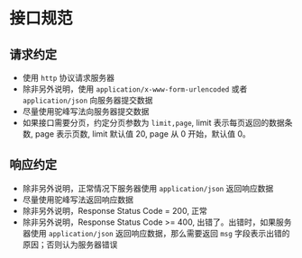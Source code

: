 # 接口规范

## 请求约定

* 使用 `http` 协议请求服务器
* 除非另外说明，使用 `application/x-www-form-urlencoded` 或者 `application/json` 向服务器提交数据
* 尽量使用驼峰写法向服务器提交数据
* 如果接口需要分页，约定分页参数为 `limit,page`, limit 表示每页返回的数据条数, page 表示页数, limit 默认值 20, page 从 0 开始，默认值 0。

## 响应约定

* 除非另外说明，正常情况下服务器使用 `application/json` 返回响应数据
* 尽量使用驼峰写法返回响应数据
* 除非另外说明，Response Status Code = 200, 正常
* 除非另外说明，Response Status Code >= 400, 出错了。出错时，如果服务器使用 `application/json` 返回响应数据，那么需要返回 `msg` 字段表示出错的原因；否则认为服务器错误